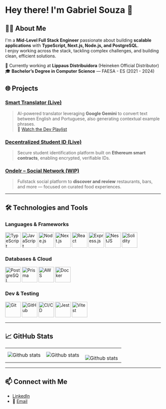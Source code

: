 # Hey there! I'm Gabriel Souza 👋

## 👨‍💻 About Me  
I'm a **Mid-Level Full Stack Engineer** passionate about building **scalable applications** with **TypeScript, Next.js, Node.js, and PostgreSQL**.  
I enjoy working across the stack, tackling complex challenges, and building clean, efficient solutions.  

🔧 Currently working at **Lippaus Distribuidora** (Heineken Official Distributor)  
🎓 **Bachelor’s Degree in Computer Science** — FAESA - ES (2021 - 2024)

## 🌐 Projects

### <a href="https://smart-translator-ai.vercel.app" target="_blank">Smart Translator (Live)</a>  
> AI-powered translator leveraging **Google Gemini** to convert text between English and Portuguese, also generating contextual example phrases.  
🎥 <a href="https://youtube.com/playlist?list=PL21OVMBXdJI7-WFSrWEE9VZ67NsVAdIw3&si=McRFxJUrwY9Zs6UK" target="_blank">Watch the Dev Playlist</a>

### <a href="https://student-identification.vercel.app/" target="_blank">Decentralized Student ID (Live)</a>  
> Secure student identification platform built on **Ethereum smart contracts**, enabling encrypted, verifiable IDs.

### <a href="https://github.com/SouzaGabriel26/onde-ir" target="_blank">OndeIr – Social Network (WIP)</a>  
> Fullstack social platform to **discover and review** restaurants, bars, and more — focused on curated food experiences.

---

## 🛠️ Technologies and Tools  

### **Languages & Frameworks**  
<p>
  <img title="TypeScript" alt="TypeScript" width="50px" height="50px" src="https://raw.githubusercontent.com/marwin1991/profile-technology-icons/refs/heads/main/icons/typescript.png" />
  <img title="JavaScript" alt="JavaScript" width="50px" height="50px" src="https://raw.githubusercontent.com/marwin1991/profile-technology-icons/refs/heads/main/icons/javascript.png" />
  <img title="Node.js" alt="Node.js" width="50px" height="50px" src="https://raw.githubusercontent.com/marwin1991/profile-technology-icons/refs/heads/main/icons/node_js.png" />
  <img title="Next.js" alt="Next.js" width="50px" height="50px" src="https://cdn.jsdelivr.net/gh/devicons/devicon/icons/nextjs/nextjs-original.svg" />
  <img title="React" alt="React" width="50px" height="50px" src="https://raw.githubusercontent.com/marwin1991/profile-technology-icons/refs/heads/main/icons/react.png" />
  <img title="Express.js" alt="Express.js" width="50px" height="50px" src="https://raw.githubusercontent.com/marwin1991/profile-technology-icons/refs/heads/main/icons/express.png" />
  <img title="NestJS" alt="NestJS" width="50px" height="50px" src="https://raw.githubusercontent.com/marwin1991/profile-technology-icons/refs/heads/main/icons/nest_js.png" />
  <img title="Solidity" alt="Solidity" width="50px" height="50px" src="https://raw.githubusercontent.com/marwin1991/profile-technology-icons/refs/heads/main/icons/solidity.png" />
</p>

### **Databases & Cloud**  
<p>
  <img title="PostgreSQL" alt="PostgreSQL" width="50px" height="50px" src="https://raw.githubusercontent.com/marwin1991/profile-technology-icons/refs/heads/main/icons/postgresql.png" />
  <img title="Prisma ORM" alt="Prisma" width="50px" height="50px" src="https://cdn.jsdelivr.net/gh/devicons/devicon/icons/prisma/prisma-original.svg" />
  <img title="AWS" alt="AWS" width="50px" height="50px" src="https://raw.githubusercontent.com/marwin1991/profile-technology-icons/refs/heads/main/icons/aws.png" />
  <img title="Docker" alt="Docker" width="50px" height="50px" src="https://raw.githubusercontent.com/marwin1991/profile-technology-icons/refs/heads/main/icons/docker.png" />
</p>

### **Dev & Testing**  
<p>
  <img title="Git" alt="Git" width="50px" height="50px" src="https://raw.githubusercontent.com/marwin1991/profile-technology-icons/refs/heads/main/icons/git.png" />
  <img title="GitHub" alt="GitHub" width="50px" height="50px" src="https://raw.githubusercontent.com/marwin1991/profile-technology-icons/refs/heads/main/icons/github.png" />
  <img title="CI/CD" alt="CI/CD" width="50px" height="50px" src="https://raw.githubusercontent.com/marwin1991/profile-technology-icons/refs/heads/main/icons/ci_cd.png" />
  <img title="Jest" alt="Jest" width="50px" height="50px" src="https://raw.githubusercontent.com/marwin1991/profile-technology-icons/refs/heads/main/icons/jest.png" />
  <img title="Vitest" alt="Vitest" width="50px" height="50px" src="https://cdn.jsdelivr.net/gh/devicons/devicon/icons/vitest/vitest-plain.svg" />
</p>



---

## 📈 GitHub Stats  

<table>
  <tr>
    <td>
      <img
        align="left"
        src="https://github-readme-stats.vercel.app/api?username=souzagabriel26&theme=dark&hide_border=false&include_all_commits=true&count_private=true"
        alt="Github stats"
      />
    </td>
    <td>
      <img
        align="left"
        src="https://github-readme-stats.vercel.app/api/top-langs/?username=souzagabriel26&theme=dark&hide_border=false&include_all_commits=true&count_private=true&layout=compact"
        alt="Github stats"
      />
    </td>
    <td>
      <br />
      <img
        align="left"
        src="https://github-readme-streak-stats.herokuapp.com/?user=souzagabriel26&theme=dark&hide_border=false"
        alt="Github stats"
      />
    </td>
  </tr>
</table>

---

## 📫 Connect with Me  

- [LinkedIn](https://linkedin.com/in/souzagabriel26)
- 📧 [Email](mailto:gabriel.asouza2608@hotmail.com)
